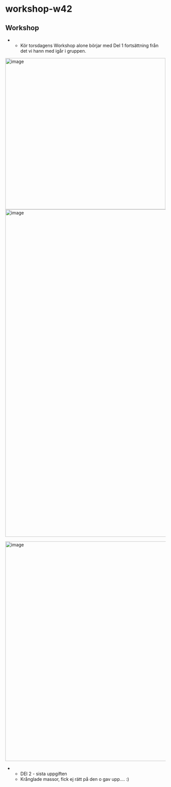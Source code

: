 # workshop-w42

## Workshop

* * Kör torsdagens Workshop alone börjar med Del 1 fortsättning från det vi hann med igår i gruppen.


<img width="503" height="473" alt="image" src="https://github.com/user-attachments/assets/b48ce6bf-63c3-4433-b3dd-28176aa201d8" /> <img width="591" height="1024" alt="image" src="https://github.com/user-attachments/assets/89691489-a6c3-4911-93e7-1bb0a2ca7520" />

<img width="1068" height="687" alt="image" src="https://github.com/user-attachments/assets/2a7e99d5-9d9d-4654-b9b5-b7e57603ebec" />

* * DEl 2 - sista uppgiften
  * Krånglade massor, fick ej rätt på den o gav upp.... :) 
